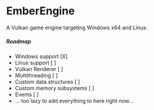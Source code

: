 # EmberEngine

A Vulkan game engine targeting Windows x64 and Linux.

##### Roadmap
+ Windows support [X]
+ Linux support [  ]
+ Vulkan Renderer [  ]
+ Multithreading [  ]
+ Custom data structures [  ]
+ Custom memory subsystems [  ]
+ Events [  ]
+ ... too lazy to add everything to here right now...
